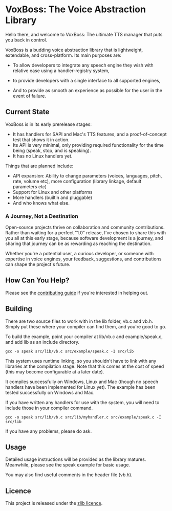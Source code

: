 # VoxBoss: The Voice Abstraction Library
Hello there, and welcome to VoxBoss: The ultimate TTS manager that puts you back in control.

VoxBoss is a budding voice abstraction library that is lightweight, extendable, and cross-platform. Its main purposes are:

* To allow developers to integrate any speech engine they wish with relative ease using a handler-registry system,

* to provide developers with a single interface to all supported engines,

* And to provide as smooth an experience as possible for the user in the event of failure.

## Current State
VoxBoss is in its early prerelease stages:

* It has handlers for SAPI and Mac's TTS features, and a proof-of-concept test that shows it in action.
* Its API is very minimal, only providing required functionality for the time being (speak, stop, and is speaking).
* It has no Linux handlers yet.

Things that are planned include:

* API expansion: Ability to change parameters (voices, languages, pitch, rate, volume etc), more configuration (library linkage, default parameters etc)
* Support for Linux and other platforms
* More handlers (builtin and pluggable)
* And who knows what else.

### A Journey, Not a Destination
Open-source projects thrive on collaboration and community contributions. Rather than waiting for a perfect "1.0" release, I've chosen to share this with you all at this early stage, because software development is a journey, and sharing that journey can be as rewarding as reaching the destination.

Whether you're a potential user, a curious developer, or someone with expertise in voice engines, your feedback, suggestions, and contributions can shape the project's future.

## How Can You Help?
Please see the [contributing guide](contributing.md) if you're interested in helping out.

## Building
There are two source files to work with in the lib folder, vb.c and vb.h. Simply put these where your compiler can find them, and you're good to go.

To build the example, point your compiler at lib/vb.c and example/speak.c, and add lib as an include directory.

```shell
gcc -o speak src/lib/vb.c src/example/speak.c -I src/lib
```

This system uses runtime linking, so you shouldn't have to link with any libraries at the compilation stage. Note that this comes at the cost of speed (this may become configurable at a later date).

It compiles successfully on Windows, Linux and Mac (though no speech handlers have been implemented for Linux yet). The example has been tested successfully on Windows and Mac.

If you have written any handlers for use with the system, you will need to include those in your compiler command.

```shell
gcc -o speak src/lib/vb.c src/lib/myhandler.c src/example/speak.c -I src/lib
```

If you have any problems, please do ask.

## Usage
Detailed usage instructions will be provided as the library matures. Meanwhile, please see the speak example for basic usage.

You may also find useful comments in the header file (vb.h).

## Licence
This project is released under the [zlib licence](licence.txt).
